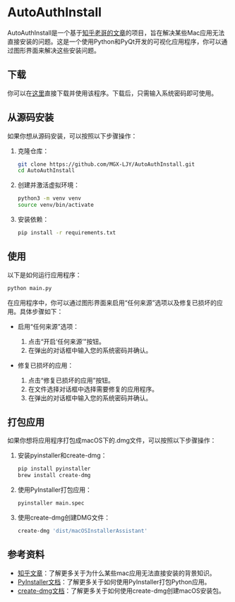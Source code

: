 # AutoAuthInstall

AutoAuthInstall是一个基于[知乎老哥的文章](https://zhuanlan.zhihu.com/p/135948430)的项目，旨在解决某些Mac应用无法直接安装的问题。这是一个使用Python和PyQt开发的可视化应用程序，你可以通过图形界面来解决这些安装问题。

## 下载

你可以在[这里](https://github.com/MGX-LJY/AutoAuthInstall/releases/tag/pak)直接下载并使用该程序。下载后，只需输入系统密码即可使用。

## 从源码安装

如果你想从源码安装，可以按照以下步骤操作：

1. 克隆仓库：
    ```bash
    git clone https://github.com/MGX-LJY/AutoAuthInstall.git
    cd AutoAuthInstall
    ```

2. 创建并激活虚拟环境：
    ```bash
    python3 -m venv venv
    source venv/bin/activate
    ```

3. 安装依赖：
    ```bash
    pip install -r requirements.txt
    ```

## 使用

以下是如何运行应用程序：

```bash
python main.py
```

在应用程序中，你可以通过图形界面来启用“任何来源”选项以及修复已损坏的应用。具体步骤如下：

- 启用“任何来源”选项：
    1. 点击“开启‘任何来源’”按钮。
    2. 在弹出的对话框中输入您的系统密码并确认。

- 修复已损坏的应用：
    1. 点击“修复已损坏的应用”按钮。
    2. 在文件选择对话框中选择需要修复的应用程序。
    3. 在弹出的对话框中输入您的系统密码并确认。

## 打包应用

如果你想将应用程序打包成macOS下的.dmg文件，可以按照以下步骤操作：

1. 安装pyinstaller和create-dmg：
    ```bash
    pip install pyinstaller
    brew install create-dmg
    ```

2. 使用PyInstaller打包应用：
    ```bash
    pyinstaller main.spec
    ```

3. 使用create-dmg创建DMG文件：
    ```bash
    create-dmg 'dist/macOSInstallerAssistant'
    ```

## 参考资料

- [知乎文章](https://zhuanlan.zhihu.com/p/135948430)：了解更多关于为什么某些mac应用无法直接安装的背景知识。
- [PyInstaller文档](http://www.pyinstaller.org/)：了解更多关于如何使用PyInstaller打包Python应用。
- [create-dmg文档](https://github.com/create-dmg/create-dmg)：了解更多关于如何使用create-dmg创建macOS安装包。